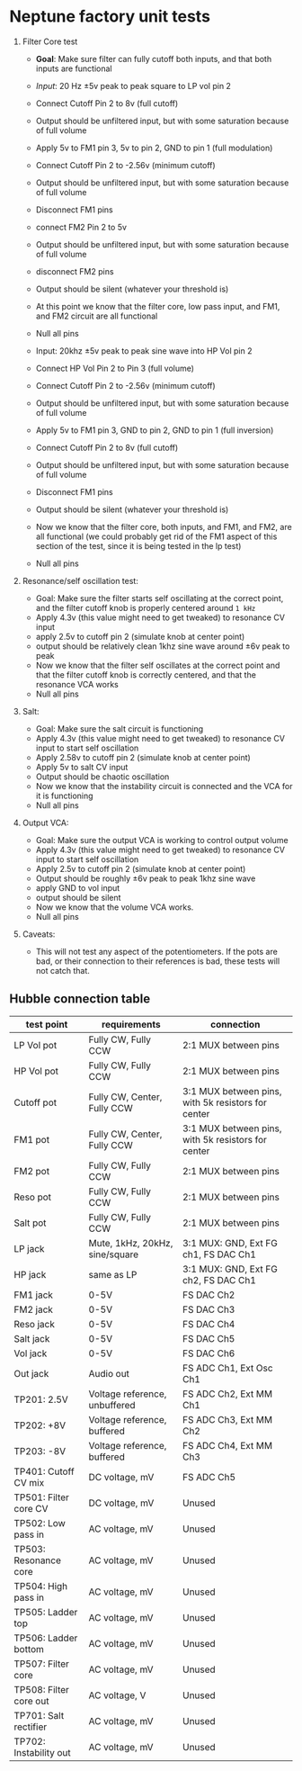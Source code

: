 # Neptune factory unit tests

1. Filter Core test

    - **Goal**: Make sure filter can fully cutoff both inputs, and that both inputs are functional
    - _Input_: 20 Hz ±5v peak to peak square to LP vol pin 2
    - Connect Cutoff Pin 2 to 8v (full cutoff)
    - Output should be unfiltered input, but with some saturation because of full volume
    - Apply 5v to FM1 pin 3, 5v to pin 2, GND to pin 1 (full modulation)
    - Connect Cutoff Pin 2 to -2.56v (minimum cutoff)
    - Output should be unfiltered input, but with some saturation because of full volume
    - Disconnect FM1 pins
    - connect FM2 Pin 2 to 5v
    - Output should be unfiltered input, but with some saturation because of full volume
    - disconnect FM2 pins
    - Output should be silent (whatever your threshold is)
    - At this point we know that the filter core, low pass input, and FM1, and FM2 circuit are all functional
    - Null all pins

    - Input: 20khz ±5v peak to peak sine wave into HP Vol pin 2
    - Connect HP Vol Pin 2 to Pin 3 (full volume)
    - Connect Cutoff Pin 2 to -2.56v (minimum cutoff)
    - Output should be unfiltered input, but with some saturation because of full volume
    - Apply 5v to FM1 pin 3, GND to pin 2, GND to pin 1 (full inversion)
    - Connect Cutoff Pin 2 to 8v (full cutoff)
    - Output should be unfiltered input, but with some saturation because of full volume
    - Disconnect FM1 pins
    - Output should be silent (whatever your threshold is)
    - Now we know that the filter core, both inputs, and FM1, and FM2, are all functional (we could probably get rid of the FM1 aspect of this section of the test, since it is being tested in the lp test)
    - Null all pins

2. Resonance/self oscillation test:

    - Goal: Make sure the filter starts self oscillating at the correct point, and the filter cutoff knob is properly centered around `1 kHz`
    - Apply 4.3v (this value might need to get tweaked) to resonance CV input
    - apply 2.5v to cutoff pin 2 (simulate knob at center point)
    - output should be relatively clean 1khz sine wave around ±6v peak to peak
    - Now we know that the filter self oscillates at the correct point and that the filter cutoff knob is correctly centered, and that the resonance VCA works
    - Null all pins

3. Salt:

    - Goal: Make sure the salt circuit is functioning
    - Apply 4.3v (this value might need to get tweaked) to resonance CV input to start self oscillation
    - Apply 2.58v to cutoff pin 2 (simulate knob at center point)
    - Apply 5v to salt CV input
    - Output should be chaotic oscillation
    - Now we know that the instability circuit is connected and the VCA for it is functioning
    - Null all pins

4. Output VCA:

    - Goal: Make sure the output VCA is working to control output volume
    - Apply 4.3v (this value might need to get tweaked) to resonance CV input to start self oscillation
    - Apply 2.5v to cutoff pin 2 (simulate knob at center point)
    - Output should be roughly ±6v peak to peak 1khz sine wave
    - apply GND to vol input
    - output should be silent
    - Now we know that the volume VCA works.
    - Null all pins

5. Caveats:
    - This will not test any aspect of the potentiometers. If the pots are bad, or their connection to their references is bad, these tests will not catch that.

## Hubble connection table

| test point             | requirements                   | connection                                         |
| ---------------------- | ------------------------------ | -------------------------------------------------- |
| LP Vol pot             | Fully CW, Fully CCW            | 2:1 MUX between pins                               |
| HP Vol pot             | Fully CW, Fully CCW            | 2:1 MUX between pins                               |
| Cutoff pot             | Fully CW, Center, Fully CCW    | 3:1 MUX between pins, with 5k resistors for center |
| FM1 pot                | Fully CW, Center, Fully CCW    | 3:1 MUX between pins, with 5k resistors for center |
| FM2 pot                | Fully CW, Fully CCW            | 2:1 MUX between pins                               |
| Reso pot               | Fully CW, Fully CCW            | 2:1 MUX between pins                               |
| Salt pot               | Fully CW, Fully CCW            | 2:1 MUX between pins                               |
| LP jack                | Mute, 1kHz, 20kHz, sine/square | 3:1 MUX: GND, Ext FG ch1, FS DAC Ch1               |
| HP jack                | same as LP                     | 3:1 MUX: GND, Ext FG ch2, FS DAC Ch1               |
| FM1 jack               | 0-5V                           | FS DAC Ch2                                         |
| FM2 jack               | 0-5V                           | FS DAC Ch3                                         |
| Reso jack              | 0-5V                           | FS DAC Ch4                                         |
| Salt jack              | 0-5V                           | FS DAC Ch5                                         |
| Vol jack               | 0-5V                           | FS DAC Ch6                                         |
| Out jack               | Audio out                      | FS ADC Ch1, Ext Osc Ch1                            |
| TP201: 2.5V            | Voltage reference, unbuffered  | FS ADC Ch2, Ext MM Ch1                             |
| TP202: +8V             | Voltage reference, buffered    | FS ADC Ch3, Ext MM Ch2                             |
| TP203: -8V             | Voltage reference, buffered    | FS ADC Ch4, Ext MM Ch3                             |
| TP401: Cutoff CV mix   | DC voltage, mV                 | FS ADC Ch5                                         |
| TP501: Filter core CV  | DC voltage, mV                 | Unused                                             |
| TP502: Low pass in     | AC voltage, mV                 | Unused                                             |
| TP503: Resonance core  | AC voltage, mV                 | Unused                                             |
| TP504: High pass in    | AC voltage, mV                 | Unused                                             |
| TP505: Ladder top      | AC voltage, mV                 | Unused                                             |
| TP506: Ladder bottom   | AC voltage, mV                 | Unused                                             |
| TP507: Filter core     | AC voltage, mV                 | Unused                                             |
| TP508: Filter core out | AC voltage, V                  | Unused                                             |
| TP701: Salt rectifier  | AC voltage, mV                 | Unused                                             |
| TP702: Instability out | AC voltage, mV                 | Unused                                             |
